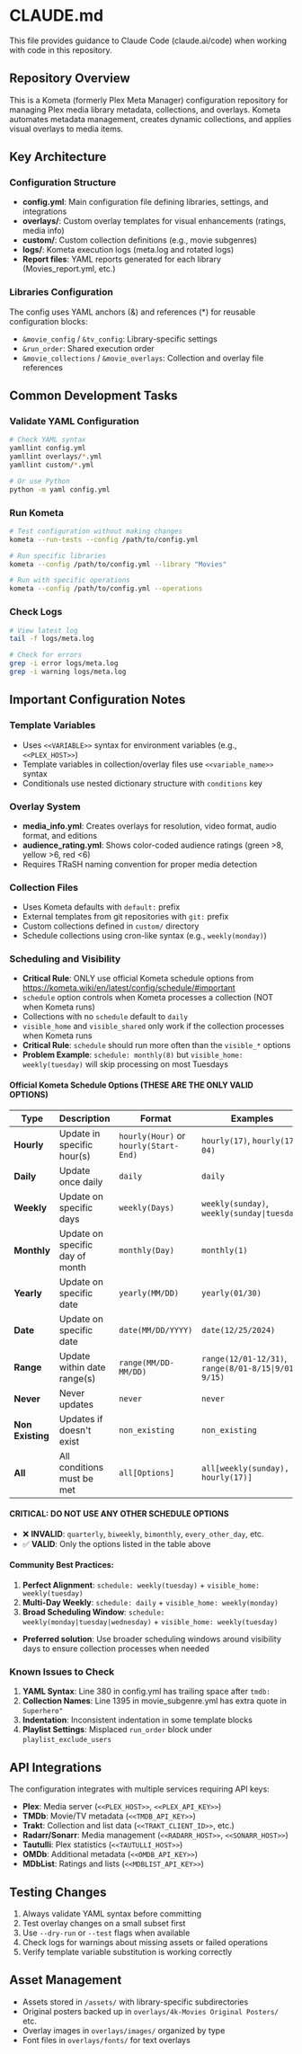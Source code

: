 # CLAUDE.md

This file provides guidance to Claude Code (claude.ai/code) when working with code in this repository.

## Repository Overview

This is a Kometa (formerly Plex Meta Manager) configuration repository for managing Plex media library metadata, collections, and overlays. Kometa automates metadata management, creates dynamic collections, and applies visual overlays to media items.

## Key Architecture

### Configuration Structure
- **config.yml**: Main configuration file defining libraries, settings, and integrations
- **overlays/**: Custom overlay templates for visual enhancements (ratings, media info)
- **custom/**: Custom collection definitions (e.g., movie subgenres)
- **logs/**: Kometa execution logs (meta.log and rotated logs)
- **Report files**: YAML reports generated for each library (Movies_report.yml, etc.)

### Libraries Configuration
The config uses YAML anchors (&) and references (*) for reusable configuration blocks:
- `&movie_config` / `&tv_config`: Library-specific settings
- `&run_order`: Shared execution order
- `&movie_collections` / `&movie_overlays`: Collection and overlay file references

## Common Development Tasks

### Validate YAML Configuration
```bash
# Check YAML syntax
yamllint config.yml
yamllint overlays/*.yml
yamllint custom/*.yml

# Or use Python
python -m yaml config.yml
```

### Run Kometa
```bash
# Test configuration without making changes
kometa --run-tests --config /path/to/config.yml

# Run specific libraries
kometa --config /path/to/config.yml --library "Movies"

# Run with specific operations
kometa --config /path/to/config.yml --operations
```

### Check Logs
```bash
# View latest log
tail -f logs/meta.log

# Check for errors
grep -i error logs/meta.log
grep -i warning logs/meta.log
```

## Important Configuration Notes

### Template Variables
- Uses `<<VARIABLE>>` syntax for environment variables (e.g., `<<PLEX_HOST>>`)
- Template variables in collection/overlay files use `<<variable_name>>` syntax
- Conditionals use nested dictionary structure with `conditions` key

### Overlay System
- **media_info.yml**: Creates overlays for resolution, video format, audio format, and editions
- **audience_rating.yml**: Shows color-coded audience ratings (green >8, yellow >6, red <6)
- Requires TRaSH naming convention for proper media detection

### Collection Files
- Uses Kometa defaults with `default:` prefix
- External templates from git repositories with `git:` prefix
- Custom collections defined in `custom/` directory
- Schedule collections using cron-like syntax (e.g., `weekly(monday)`)

### Scheduling and Visibility
- **Critical Rule**: ONLY use official Kometa schedule options from https://kometa.wiki/en/latest/config/schedule/#important
- `schedule` option controls when Kometa processes a collection (NOT when Kometa runs)
- Collections with no `schedule` default to `daily`
- `visible_home` and `visible_shared` only work if the collection processes when Kometa runs
- **Critical Rule**: `schedule` should run more often than the `visible_*` options
- **Problem Example**: `schedule: monthly(8)` but `visible_home: weekly(tuesday)` will skip processing on most Tuesdays

#### Official Kometa Schedule Options (THESE ARE THE ONLY VALID OPTIONS)
| Type | Description | Format | Examples |
|------|-------------|--------|----------|
| **Hourly** | Update in specific hour(s) | `hourly(Hour)` or `hourly(Start-End)` | `hourly(17)`, `hourly(17-04)` |
| **Daily** | Update once daily | `daily` | `daily` |
| **Weekly** | Update on specific days | `weekly(Days)` | `weekly(sunday)`, `weekly(sunday\|tuesday)` |
| **Monthly** | Update on specific day of month | `monthly(Day)` | `monthly(1)` |
| **Yearly** | Update on specific date | `yearly(MM/DD)` | `yearly(01/30)` |
| **Date** | Update on specific date | `date(MM/DD/YYYY)` | `date(12/25/2024)` |
| **Range** | Update within date range(s) | `range(MM/DD-MM/DD)` | `range(12/01-12/31)`, `range(8/01-8/15\|9/01-9/15)` |
| **Never** | Never updates | `never` | `never` |
| **Non Existing** | Updates if doesn't exist | `non_existing` | `non_existing` |
| **All** | All conditions must be met | `all[Options]` | `all[weekly(sunday), hourly(17)]` |

#### **CRITICAL**: DO NOT USE ANY OTHER SCHEDULE OPTIONS
- ❌ **INVALID**: `quarterly`, `biweekly`, `bimonthly`, `every_other_day`, etc.
- ✅ **VALID**: Only the options listed in the table above

#### Community Best Practices:
1. **Perfect Alignment**: `schedule: weekly(tuesday)` + `visible_home: weekly(tuesday)`
2. **Multi-Day Weekly**: `schedule: daily` + `visible_home: weekly(monday)`
3. **Broad Scheduling Window**: `schedule: weekly(monday|tuesday|wednesday)` + `visible_home: weekly(tuesday)`
- **Preferred solution**: Use broader scheduling windows around visibility days to ensure collection processes when needed

### Known Issues to Check
1. **YAML Syntax**: Line 380 in config.yml has trailing space after `tmdb:`
2. **Collection Names**: Line 1395 in movie_subgenre.yml has extra quote in `Superhero"`
3. **Indentation**: Inconsistent indentation in some template blocks
4. **Playlist Settings**: Misplaced `run_order` block under `playlist_exclude_users`

## API Integrations
The configuration integrates with multiple services requiring API keys:
- **Plex**: Media server (`<<PLEX_HOST>>`, `<<PLEX_API_KEY>>`)
- **TMDb**: Movie/TV metadata (`<<TMDB_API_KEY>>`)
- **Trakt**: Collection and list data (`<<TRAKT_CLIENT_ID>>`, etc.)
- **Radarr/Sonarr**: Media management (`<<RADARR_HOST>>`, `<<SONARR_HOST>>`)
- **Tautulli**: Plex statistics (`<<TAUTULLI_HOST>>`)
- **OMDb**: Additional metadata (`<<OMDB_API_KEY>>`)
- **MDbList**: Ratings and lists (`<<MDBLIST_API_KEY>>`)

## Testing Changes
1. Always validate YAML syntax before committing
2. Test overlay changes on a small subset first
3. Use `--dry-run` or `--test` flags when available
4. Check logs for warnings about missing assets or failed operations
5. Verify template variable substitution is working correctly

## Asset Management
- Assets stored in `/assets/` with library-specific subdirectories
- Original posters backed up in `overlays/4k-Movies Original Posters/` etc.
- Overlay images in `overlays/images/` organized by type
- Font files in `overlays/fonts/` for text overlays